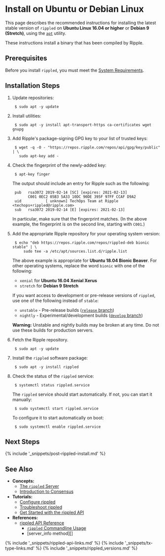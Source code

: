 # Install on Ubuntu or Debian Linux

This page describes the recommended instructions for installing the latest stable version of `rippled` on **Ubuntu Linux 16.04 or higher** or **Debian 9 (Stretch)**, using the [`apt`](https://help.ubuntu.com/lts/serverguide/apt.html) utility.

These instructions install a binary that has been compiled by Ripple.


## Prerequisites

Before you install `rippled`, you must meet the [System Requirements](system-requirements.html).


## Installation Steps

1. Update repositories:

        $ sudo apt -y update

2. Install utilities:

        $ sudo apt -y install apt-transport-https ca-certificates wget gnupg

3. Add Ripple's package-signing GPG key to your list of trusted keys:

        $ wget -q -O - "https://repos.ripple.com/repos/api/gpg/key/public" | \
          sudo apt-key add -

4. Check the fingerprint of the newly-added key:

        $ apt-key finger

    The output should include an entry for Ripple such as the following:

        pub   rsa3072 2019-02-14 [SC] [expires: 2021-02-13]
              C001 0EC2 05B3 5A33 10DC 90DE 395F 97FF CCAF D9A2
        uid           [ unknown] TechOps Team at Ripple <techops+rippled@ripple.com>
        sub   rsa3072 2019-02-14 [E] [expires: 2021-02-13]

    In particular, make sure that the fingerprint matches. (In the above example, the fingerprint is on the second line, starting with `C001`.)

4. Add the appropriate Ripple repository for your operating system version:

        $ echo "deb https://repos.ripple.com/repos/rippled-deb bionic stable" | \
            sudo tee -a /etc/apt/sources.list.d/ripple.list

    The above example is appropriate for **Ubuntu 18.04 Bionic Beaver**. For other operating systems, replace the word `bionic` with one of the following:

    - `xenial` for **Ubuntu 16.04 Xenial Xerus**
    - `stretch` for **Debian 9 Stretch**

    If you want access to development or pre-release versions of `rippled`, use one of the following instead of `stable`:

    - `unstable` - Pre-release builds ([`release` branch](https://github.com/ripple/rippled/tree/release))
    - `nightly` - Experimental/development builds ([`develop` branch](https://github.com/ripple/rippled/tree/develop))

    **Warning:** Unstable and nightly builds may be broken at any time. Do not use these builds for production servers.

5. Fetch the Ripple repository.

        $ sudo apt -y update

6. Install the `rippled` software package:

        $ sudo apt -y install rippled

7. Check the status of the `rippled` service:

        $ systemctl status rippled.service

    The `rippled` service should start automatically. If not, you can start it manually:

        $ sudo systemctl start rippled.service

    To configure it to start automatically on boot:

        $ sudo systemctl enable rippled.service



## Next Steps

{% include '_snippets/post-rippled-install.md' %}
<!--_ -->


## See Also

- **Concepts:**
    - [The `rippled` Server](the-rippled-server.html)
    - [Introduction to Consensus](intro-to-consensus.html)
- **Tutorials:**
    - [Configure rippled](configure-rippled.html)
    - [Troubleshoot rippled](troubleshoot-the-rippled-server.html)
    - [Get Started with the rippled API](get-started-with-the-rippled-api.html)
- **References:**
    - [rippled API Reference](rippled-api.html)
        - [`rippled` Commandline Usage](commandline-usage.html)
        - [server_info method][]


<!--{# common link defs #}-->
{% include '_snippets/rippled-api-links.md' %}
{% include '_snippets/tx-type-links.md' %}
{% include '_snippets/rippled_versions.md' %}
